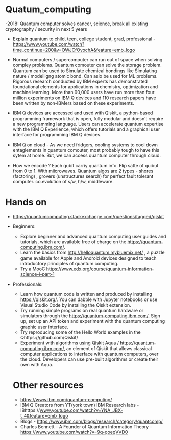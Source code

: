 # Quatum_computing
 
-2018: Quantum computer solves cancer, science, break all existing cryptography / security in next 5 years

- Explain quantum to child, teen, college student, grad, professional - https://www.youtube.com/watch?time_continue=200&v=OWJCfOvochA&feature=emb_logo

- Normal computers / supercomputer can run out of space when solving compley problems. Quantum comouter can solve the storage problem. Quantum can be used to Simulate chemical bondings like Simulating nature / modelligng atomic bond.  Can aslo be used for ML problems. Rigorous research conducted by IBM experts has demonstrated foundational elements for applications in chemistry, optimization and machine learning. More than 90,000 users have run more than four million experiments on IBM Q devices and 110 research papers have been written by non-IBMers based on these experiments.

- IBM Q devices are accessed and used with Qiskit, a python-based programming framework that is open, fully modular and doesn’t require a new programming language. Users can accelerate quantum expertise with the IBM Q Experience, which offers tutorials and a graphical user interface for programming IBM Q devices. 

- IBM Q on cloud - As we need fridgers, cooling systems to cool down entaglements in quantum comouter, most probably tough to have this sytem at home. But, we can access quantum computer through cloud.

- How we encode ? Each qubit carriy quantum info. Flip satte of quibut from 0 to 1. With miicrowaves. Quantum algos are 2 types - shores (factoring) , grovers (unstructures search) for perfect fault tolerant computer. co.evolution of s/w, h/w, middleware. 

# Hands on 

- https://quantumcomputing.stackexchange.com/questions/tagged/qiskit

- Beginners: 
  - Explore beginner and advanced quantum computing user guides and tutorials, which are available free of charge on the https://quantum-computing.ibm.com/. 
  - Learn the basics from http://helloquantum.mybluemix.net/ , a puzzle game available for Apple and Android devices designed to teach introductory principles of quantum computing.
  - Try a MooC https://www.edx.org/course/quantum-information-science-i-part-1

- Professionals: 
  - Learn how quantum code is written and produced by installing https://qiskit.org/. You can dabble with Jupyter notebooks or use Visual Studio Code by installing the Qiskit extension.
  - Try running simple programs on real quantum hardware or simulators through the https://quantum-computing.ibm.com/. Sign up, set up an API token and experiment with the quantum computing graphic user interface.
  - Try reproducing some of the Hello World examples in the Qhttps://github.com/Qiskit/
  - Experiment with algorithms using Qiskit Aqua / https://quantum-computing.ibm.com/, an element of Qiskit that allows classical computer applications to interface with quantum computers, over the cloud. Developers can use pre-built algorithms or create their own with Aqua.
  
  # Other resources
  - https://www.ibm.com/quantum-computing/
  - IBM Q Creators from YT(york town) IBM Research labs - IBhttps://www.youtube.com/watch?v=YNA_JBX-t_4&feature=emb_logo
  - Blogs - https://www.ibm.com/blogs/research/category/quantcomp/
  - Charles Bennett – A Founder of Quantum Information Theory - https://www.youtube.com/watch?v=9q-qoeqVVD0
  

